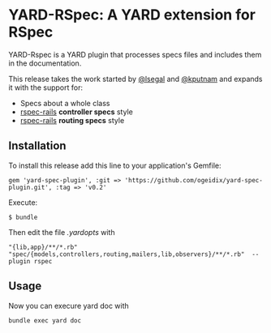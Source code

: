 YARD-RSpec: A YARD extension for RSpec
=======================================

YARD-Rspec is a YARD plugin that processes specs files and includes them in the documentation.

This release takes the work started by [@lsegal](https://github.com/lsegal/yard-spec-plugin) and [@kputnam](https://github.com/kputnam/yard-spec-plugin)
and expands it with the support for:

- Specs about a whole class
- [rspec-rails](https://github.com/rspec/rspec-rails) **controller specs** style 
- [rspec-rails](https://github.com/rspec/rspec-rails) **routing specs** style

Installation
------------

To install this release add this line to your application's Gemfile:

    gem 'yard-spec-plugin', :git => 'https://github.com/ogeidix/yard-spec-plugin.git', :tag => 'v0.2'

Execute:

    $ bundle

Then edit the file _.yardopts_ with

    "{lib,app}/**/*.rb" "spec/{models,controllers,routing,mailers,lib,observers}/**/*.rb"  --plugin rspec


Usage
-----

Now you can execure yard doc with

    bundle exec yard doc
